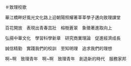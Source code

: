 ＃致理校歌

華江橋畔好風光文化路上迎朝陽照耀著莘莘學子邁向致理課堂

百花開放　表現出青春茁壯　榕樹蒼翠　象徵著進取向上

弘揚中華文化　學習科學新章　研究商業理論　促進經濟成長

誠信精勤　實踐我們的校訓　至知明理　追求我們的理想

啊~啊　致理青年　啊~啊　致理青年　創造新的時代　服務家邦
